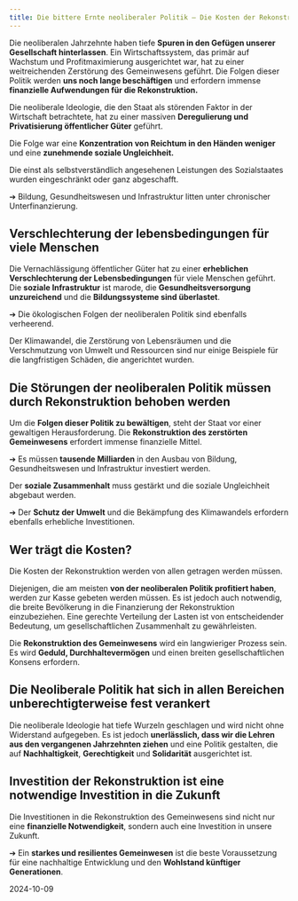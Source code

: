 ```yaml
---
title: Die bittere Ernte neoliberaler Politik — Die Kosten der Rekonstruktion
---
```

Die neoliberalen Jahrzehnte haben tiefe **Spuren in den Gefügen unserer Gesellschaft hinterlassen**. Ein Wirtschaftssystem, das primär auf Wachstum und Profitmaximierung ausgerichtet war, hat zu einer weitreichenden Zerstörung des Gemeinwesens geführt. Die Folgen dieser Politik werden **uns noch lange beschäftigen** und erfordern immense **finanzielle Aufwendungen für die Rekonstruktion.**

Die neoliberale Ideologie, die den Staat als störenden Faktor in der Wirtschaft betrachtete, hat zu einer massiven **Deregulierung und Privatisierung öffentlicher Güter** geführt. 

Die Folge war eine **Konzentration von Reichtum in den Händen weniger** und eine **zunehmende soziale Ungleichheit.** 

Die einst als selbstverständlich angesehenen Leistungen des Sozialstaates wurden eingeschränkt oder ganz abgeschafft. 

➔ Bildung, Gesundheitswesen und Infrastruktur litten unter chronischer Unterfinanzierung.

## Verschlechterung der lebensbedingungen für viele Menschen

Die Vernachlässigung öffentlicher Güter hat zu einer **erheblichen Verschlechterung der Lebensbedingungen** für viele Menschen geführt. Die **soziale Infrastruktur** ist marode, die **Gesundheitsversorgung unzureichend** und die **Bildungssysteme sind überlastet**. 

➔ Die ökologischen Folgen der neoliberalen Politik sind ebenfalls verheerend. 

Der Klimawandel, die Zerstörung von Lebensräumen und die Verschmutzung von Umwelt und Ressourcen sind nur einige Beispiele für die langfristigen Schäden, die angerichtet wurden.

## Die Störungen der neoliberalen Politik müssen durch Rekonstruktion behoben werden

Um die **Folgen dieser Politik zu bewältigen**, steht der Staat vor einer gewaltigen Herausforderung. Die **Rekonstruktion des zerstörten Gemeinwesens** erfordert immense finanzielle Mittel. 

➔ Es müssen **tausende Milliarden** in den Ausbau von Bildung, Gesundheitswesen und Infrastruktur investiert werden. 

Der **soziale Zusammenhalt** muss gestärkt und die soziale Ungleichheit abgebaut werden. 

➔ Der **Schutz der Umwelt** und die Bekämpfung des Klimawandels erfordern ebenfalls erhebliche Investitionen.

## Wer trägt die Kosten?

Die Kosten der Rekonstruktion werden von allen getragen werden müssen. 

Diejenigen, die am meisten **von der neoliberalen Politik profitiert haben**, werden zur Kasse gebeten werden müssen. Es ist jedoch auch notwendig, die breite Bevölkerung in die Finanzierung der Rekonstruktion einzubeziehen. Eine gerechte Verteilung der Lasten ist von entscheidender Bedeutung, um gesellschaftlichen Zusammenhalt zu gewährleisten.

Die **Rekonstruktion des Gemeinwesens** wird ein langwieriger Prozess sein. Es wird **Geduld, Durchhaltevermögen** und einen breiten gesellschaftlichen Konsens erfordern. 

## Die Neoliberale Politik hat sich in allen Bereichen unberechtigterweise fest verankert

Die neoliberale Ideologie hat tiefe Wurzeln geschlagen und wird nicht ohne Widerstand aufgegeben. Es ist jedoch **unerlässlich, dass wir die Lehren aus den vergangenen Jahrzehnten ziehen** und eine Politik gestalten, die auf **Nachhaltigkeit**, **Gerechtigkeit** und **Solidarität** ausgerichtet ist.

## Investition der Rekonstruktion ist eine notwendige Investition in die Zukunft

Die Investitionen in die Rekonstruktion des Gemeinwesens sind nicht nur eine **finanzielle Notwendigkeit**, sondern auch eine Investition in unsere Zukunft. 

➔ Ein **starkes und resilientes Gemeinwesen** ist die beste Voraussetzung für eine nachhaltige Entwicklung und den **Wohlstand künftiger Generationen**.

2024-10-09  
